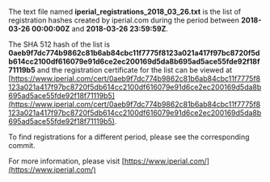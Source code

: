 The text file named **iperial_registrations_2018_03_26.txt** is the list of registration hashes created by iperial.com during the period between **2018-03-26 00:00:00Z** and **2018-03-26 23:59:59Z**.

The SHA 512 hash of the list is **0aeb9f7dc774b9862c81b6ab84cbc11f7775f8123a021a417f97bc8720f5db614cc2100df616079e91d6ce2ec200169d5da8b695ad5ace55fde92f18f71119b5** and the registration certificate for the list can be viewed at [https://www.iperial.com/cert/0aeb9f7dc774b9862c81b6ab84cbc11f7775f8123a021a417f97bc8720f5db614cc2100df616079e91d6ce2ec200169d5da8b695ad5ace55fde92f18f71119b5](https://www.iperial.com/cert/0aeb9f7dc774b9862c81b6ab84cbc11f7775f8123a021a417f97bc8720f5db614cc2100df616079e91d6ce2ec200169d5da8b695ad5ace55fde92f18f71119b5).

To find registrations for a different period, please see the corresponding commit.

For more information, please visit [https://www.iperial.com/](https://www.iperial.com/)
